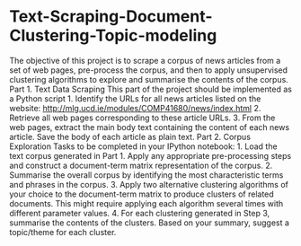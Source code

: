 # Text-Scraping-Document-Clustering-Topic-modeling
The objective of this project is to scrape a corpus of news articles from a set of web pages, pre-process the corpus, and then to apply unsupervised clustering algorithms to explore and summarise the contents of the corpus.   Part 1. Text Data Scraping  This part of the project should be implemented as a Python script 1. Identify the URLs for all news articles listed on the website: http://mlg.ucd.ie/modules/COMP41680/news/index.html 2. Retrieve all web pages corresponding to these article URLs. 3. From the web pages, extract the main body text containing the content of each news article. Save the body of each article as plain text.  Part 2. Corpus Exploration  Tasks to be completed in your IPython notebook: 1. Load the text corpus generated in Part 1. Apply any appropriate pre-processing steps and construct a document-term matrix representation of the corpus. 2. Summarise the overall corpus by identifying the most characteristic terms and phrases in the corpus. 3. Apply two alternative clustering algorithms of your choice to the document-term matrix to produce clusters of related documents. This might require applying each algorithm several times with different parameter values. 4. For each clustering generated in Step 3, summarise the contents of the clusters. Based on your summary, suggest a topic/theme for each cluster.
